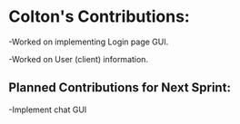 # Colton's Contributions:
-Worked on implementing Login page GUI. 

-Worked on User (client) information.

## Planned Contributions for Next Sprint:
-Implement chat GUI

